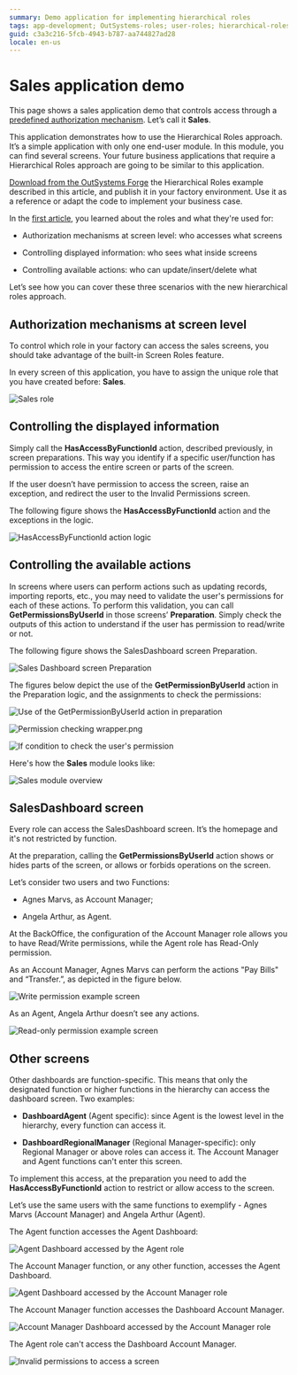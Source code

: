 ```yaml
---
summary: Demo application for implementing hierarchical roles
tags: app-development; OutSystems-roles; user-roles; hierarchical-roles; 
guid: c3a3c216-5fcb-4943-b787-aa744827ad28
locale: en-us
---
```


# Sales application demo

This page shows a sales application demo that controls access through a [predefined authorization mechanism](hands-on.md). Let’s call it **Sales**.

This application demonstrates how to use the Hierarchical Roles approach. It’s a simple application with only one end-user module. In this module, you can find several screens. Your future business applications that require a Hierarchical Roles approach are going to be similar to this application.

<div class="info" markdown="1">
 
[Download from the OutSystems Forge](https://www.outsystems.com/forge/Component_Overview.aspx?ProjectId=8742) the Hierarchical Roles example described in this article, and publish it in your factory environment. Use it as a reference or adapt the code to implement your business case.

</div>

In the [first article](faq.md), you learned about the roles and what they're used for:

* Authorization mechanisms at screen level: who accesses what screens

* Controlling displayed information: who sees what inside screens

* Controlling available actions: who can update/insert/delete what

Let’s see how you can cover these three scenarios with the new hierarchical roles approach.


## Authorization mechanisms at screen level

To control which role in your factory can access the sales screens, you should take advantage of the built-in Screen Roles feature.

In every screen of this application, you have to assign the unique role that you have created before: **Sales**.

![Sales role](images/sales-role-ss.png)

## Controlling the displayed information

Simply call the **HasAccessByFunctionId** action, described previously, in screen preparations. This way you identify if a specific user/function has permission to access the entire screen or parts of the screen.

If the user doesn’t have permission to access the screen, raise an exception, and redirect the user to the Invalid Permissions screen.

The following figure shows the **HasAccessByFunctionId** action and the exceptions in the logic.

![HasAccessByFunctionId action logic](images/hasaccessbyfunctionId-logic-ss.png)

## Controlling the available actions

In screens where users can perform actions such as updating records, importing reports, etc., you may need to validate the user's permissions for each of these actions. To perform this validation, you can call **GetPermissionsByUserId** in those screens’ **Preparation**. Simply check the outputs of this action to understand if the user has permission to read/write or not.

The following figure shows the SalesDashboard screen Preparation.

![Sales Dashboard screen Preparation](images/sales-dashboard-screen-preparation-ss.png)

The figures below depict the use of the **GetPermissionByUserId** action in the Preparation logic, and the assignments to check the permissions:

![Use of the GetPermissionByUserId action in preparation](images/getpermissionbyuserid-action-preparation-ss.png)

![Permission checking wrapper.png](images/permission-checking-wrapper.png)

![If condition to check the user's permission](images/if-condition-check-user's-permission-ss.png)

Here's how the **Sales** module looks like:

![Sales module overview](images/sales-module-overview-ss.png)

## SalesDashboard screen

Every role can access the SalesDashboard screen. It’s the homepage and it's not restricted by function.

At the preparation, calling the **GetPermissionsByUserId** action shows or hides parts of the screen, or allows or forbids operations on the screen.

Let’s consider two users and two Functions:

* Agnes Marvs, as Account Manager;

* Angela Arthur, as Agent.

At the BackOffice, the configuration of the Account Manager role allows you to have Read/Write permissions, while the Agent role has Read-Only permission.

As an Account Manager, Agnes Marvs can perform the actions "Pay Bills" and “Transfer.”, as depicted in the figure below.

![Write permission example screen](images/write-permission-example-screen.png)

As an Agent, Angela Arthur doesn’t see any actions. 

![Read-only permission example screen](images/read-only-permission-example-screen.png)


## Other screens

Other dashboards are function-specific. This means that only the designated function or higher functions in the hierarchy can access the dashboard screen. Two examples:

* **DashboardAgent** (Agent specific): since Agent is the lowest level in the hierarchy, every function can access it.

* **DashboardRegionalManager** (Regional Manager-specific): only Regional Manager or above roles can access it. The Account Manager and Agent functions can't enter this screen.

To implement this access, at the preparation you need to add the **HasAccessByFunctionId** action to restrict or allow access to the screen.

Let’s use the same users with the same functions to exemplify - Agnes Marvs (Account Manager) and Angela Arthur (Agent).

The Agent function accesses the Agent Dashboard:

![Agent Dashboard accessed by the Agent role](images/agent-dashboard-access-by-agent.png)

The Account Manager function, or any other function, accesses the Agent Dashboard.

![Agent Dashboard accessed by the Account Manager role](images/agent-dashboard-access-by-account-manager.png)

The Account Manager function accesses the Dashboard Account Manager.

![Account Manager Dashboard accessed by the Account Manager role](images/account-manager-dashboard-access-by-account-manager.png)

The Agent role can't access the Dashboard Account Manager. 

![Invalid permissions to access a screen](images/invalid-permissions-access-screen.png)
